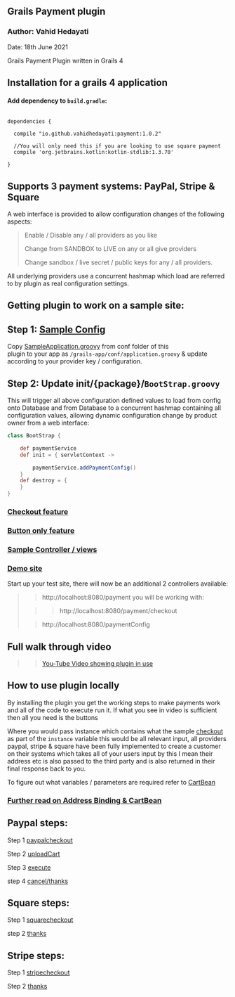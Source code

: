 Grails Payment plugin
---

### Author: Vahid Hedayati 

Date: 18th June 2021 

Grails Payment Plugin written in Grails 4

Installation for a grails 4 application
-----
#### Add dependency to `build.gradle`:

```

dependencies {
 
  compile "io.github.vahidhedayati:payment:1.0.2"

  //You will only need this if you are looking to use square payment
  compile 'org.jetbrains.kotlin:kotlin-stdlib:1.3.70'

}
```


## Supports 3 payment systems: PayPal, Stripe & Square
 

A web interface is provided to allow configuration changes of the following aspects: 
> Enable / Disable any / all providers as you like 
>
> Change from SANDBOX to LIVE on any or all give providers
> 
> Change sandbox / live secret / public keys for any / all providers.
> 

All underlying providers use a concurrent hashmap which load are referred to by plugin as real configuration settings.

 


Getting plugin to work on a sample site:
---

## Step 1: [Sample Config](https://github.com/vahidhedayati/grails-payment/blob/main/docs/SAMPLE_CONFIG.md)

Copy [SampleApplication.groovy](https://github.com/vahidhedayati/grails-payment/blob/main/grails-app/conf/sampleApplication.groovy) from conf folder of this  
plugin to your app as `/grails-app/conf/application.groovy` & update according to your provider key / configuration.


## Step 2: Update init/{package}/`BootStrap.groovy`
This will trigger all above configuration defined values to load from config onto Database and from Database to a 
concurrent hashmap containing all configuration values, allowing dynamic configuration change by product owner from a 
web interface:    
```groovy
class BootStrap {

    def paymentService
    def init = { servletContext ->

        paymentService.addPaymentConfig()
    }
    def destroy = {
    }
}
```



### [Checkout feature](https://github.com/vahidhedayati/grails-payment/blob/main/docs/SAMPLE_CHECKOUT.md)

### [Button only feature](https://github.com/vahidhedayati/grails-payment/blob/main/docs/SAMPLE_BUTTONS.md)

### [Sample Controller / views](https://github.com/vahidhedayati/grails-payment/blob/main/docs/SAMPLE_CONTROLLER_VIEWS.md)

### [Demo site](https://github.com/vahidhedayati/test-payment)

Start up your test site, there will now be an additional 2 controllers available: 

>>http://localhost:8080/payment   you will be working with:
> 
>>> http://localhost:8080/payment/checkout
> 
 >>http://localhost:8080/paymentConfig 

Full walk through video 
--
>> [You-Tube Video showing plugin in use](https://www.youtube.com/watch?v=TJUeMjrMW3U)


How to use plugin locally
---
By installing the plugin you get the working steps to make payments work and all of the code to execute run it.
If what you see in video is sufficient then all you need is the buttons

Where you would pass instance which contains what the sample [checkout](https://github.com/vahidhedayati/grails-payment/blob/main/grails-app/views/payment/checkout.gsp)
as part of the `instance` variable this would be all relevant input, all providers paypal, stripe & square have been fully implemented to create a customer on their systems which takes all of your users input by this I mean their address etc is also passed to the third party 
and is also returned in their final response back to you.

To figure out what variables / parameters are required refer to [CartBean](https://github.com/vahidhedayati/grails-payment/blob/main/src/main/groovy/org/grails/plugin/payment/beans/CartBean.groovy)


### [Further read on Address Binding & CartBean](https://github.com/vahidhedayati/grails-payment/blob/main/docs/ADDRESS_BINDING.md)


## Paypal steps:
Step 1 [paypalcheckout](https://github.com/vahidhedayati/grails-payment/blob/main/grails-app/controllers/org/grails/plugin/payment/PaymentController.groovy#L94) 

Step 2 [uploadCart](https://github.com/vahidhedayati/grails-payment/blob/main/grails-app/controllers/org/grails/plugin/payment/paypal/PaypalController.groovy#L16)

Step 3 [execute](https://github.com/vahidhedayati/grails-payment/blob/main/grails-app/controllers/org/grails/plugin/payment/paypal/PaypalController.groovy#L125)

step 4 [cancel/thanks](https://github.com/vahidhedayati/grails-payment/blob/main/grails-app/controllers/org/grails/plugin/payment/paypal/PaypalController.groovy#L149-L169)


## Square steps:

Step 1 [squarecheckout](https://github.com/vahidhedayati/grails-payment/blob/main/grails-app/controllers/org/grails/plugin/payment/PaymentController.groovy#L143)

step 2 [thanks](https://github.com/vahidhedayati/grails-payment/blob/main/grails-app/controllers/org/grails/plugin/payment/PaymentController.groovy#L40)


## Stripe steps:

Step 1 [stripecheckout](https://github.com/vahidhedayati/grails-payment/blob/main/grails-app/controllers/org/grails/plugin/payment/PaymentController.groovy#L212)

Step 2 [thanks](https://github.com/vahidhedayati/grails-payment/blob/main/grails-app/controllers/org/grails/plugin/payment/PaymentController.groovy#L40)

